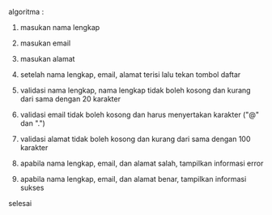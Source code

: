 algoritma :

1. masukan nama lengkap

2. masukan email

3. masukan alamat

4. setelah nama lengkap, email, alamat terisi lalu tekan tombol daftar

5. validasi nama lengkap, nama lengkap tidak boleh kosong dan kurang dari sama dengan 20 karakter

6. validasi email tidak boleh kosong dan harus menyertakan karakter ("@" dan ".")
 
7. validasi alamat tidak boleh kosong dan kurang dari sama dengan 100 karakter

8. apabila nama lengkap, email, dan alamat salah, tampilkan informasi error

9. apabila nama lengkap, email, dan alamat benar, tampilkan informasi sukses

selesai
